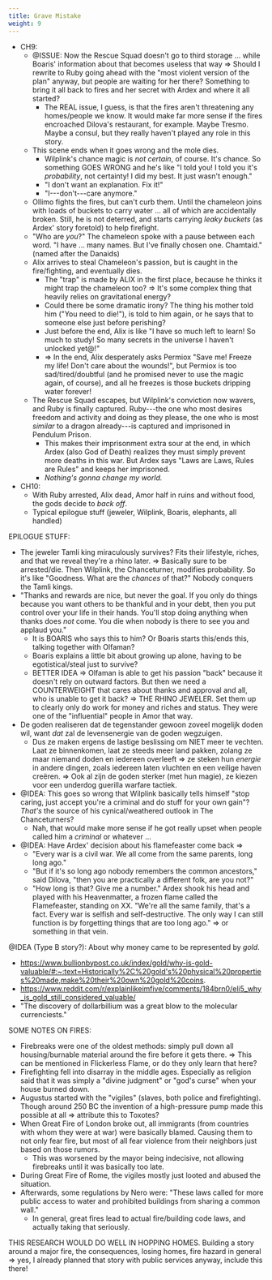 ```yaml
---
title: Grave Mistake
weight: 9
---
```







* CH9:
	* @ISSUE: Now the Rescue Squad doesn't go to third storage ... while Boaris' information about that becomes useless that way => Should I rewrite to Ruby going ahead with the "most violent version of the plan" anyway, but people are waiting for her there? Something to bring it all back to fires and her secret with Ardex and where it all started?
		* The REAL issue, I guess, is that the fires aren't threatening any homes/people we know. It would make far more sense if the fires encroached Dilova's restaurant, for example. Maybe Tresmo. Maybe a consul, but they really haven't played any role in this story.
	* This scene ends when it goes wrong and the mole dies.
		* Wilplink's chance magic is _not certain_, of course. It's chance. So something GOES WRONG and he's like "I told you! I told you it's _probability_, not certainty! I did my best. It just wasn't enough."
		* "I don't want an explanation. Fix it!"
		* "I---don't---care anymore."
	* Ollimo fights the fires, but can't curb them. Until the chameleon joins with loads of buckets to carry water ... all of which are accidentally broken. Still, he is not deterred, and starts carrying _leaky buckets_ (as Ardex' story foretold) to help firefight.
	* "Who are _you_?" The chameleon spoke with a pause between each word. "I have ... many names. But I've finally chosen one. Chamtaid." (named after the Danaids)
	* Alix arrives to steal Chameleon's passion, but is caught in the fire/fighting, and eventually dies.
		* The "trap" is made by ALIX in the first place, because he thinks it might trap the chameleon too? => It's some complex thing that heavily relies on gravitational energy?
		* Could there be some dramatic irony? The thing his mother told him ("You need to die!"), is told to him again, or he says that to someone else just before perishing?
		* Just before the end, Alix is like "I have so much left to learn! So much to study! So many secrets in the universe I haven't unlocked yet@!"
		* => In the end, Alix desperately asks Permiox "Save me! Freeze my life! Don't care about the wounds!", but Permiox is too sad/tired/doubtful (and he promised never to use the magic again, of course), and all he freezes is those buckets dripping water forever!
	* The Rescue Squad escapes, but Wilplink's conviction now wavers, and Ruby is finally captured. Ruby---the one who most desires freedom and activity and doing as they please, the one who is most _similar_ to a dragon already---is captured and imprisoned in Pendulum Prison.
		* This makes their imprisonment extra sour at the end, in which Ardex (also God of Death) realizes they must simply prevent more deaths in this war. But Ardex says "Laws are Laws, Rules are Rules" and keeps her imprisoned.
		* _Nothing's gonna change my world._
* CH10:
	* With Ruby arrested, Alix dead, Amor half in ruins and without food, the gods decide to _back off_. 
	* Typical epilogue stuff (jeweler, Wilplink, Boaris, elephants, all handled)

EPILOGUE STUFF:
* The jeweler Tamli king miraculously survives? Fits their lifestyle, riches, and that we reveal they're a rhino later. => Basically sure to be arrested/die. Then Wilplink, the Chanceturner, modifies probability. So it's like "Goodness. What are the _chances_ of that?" Nobody conquers the Tamli kings.
* "Thanks and rewards are nice, but never the goal. If you only do things because you want others to be thankful and in your debt, then you put control over your life in their hands. You'll stop doing anything when thanks does _not_ come. You die when nobody is there to see you and applaud you."
	* It is BOARIS who says this to him? Or Boaris starts this/ends this, talking together with Olfaman?
	* Boaris explains a little bit about growing up alone, having to be egotistical/steal just to survive?
	* BETTER IDEA => Olfaman is able to get his passion "back" because it doesn't rely on outward factors. But then we need a COUNTERWEIGHT that cares about thanks and approval and all, who is unable to get it back? => THE RHINO JEWELER. Set them up to clearly only do work for money and riches and status. They were one of the "influential" people in Amor that way.
* De goden realiseren dat de tegenstander gewoon zoveel mogelijk doden wil, want _dat_ zal de levensenergie van de goden wegzuigen.
	* Dus ze maken ergens de lastige beslissing om NIET meer te vechten. Laat ze binnenkomen, laat ze steeds meer land pakken, zolang ze maar niemand doden en iedereen overleeft => ze steken hun _energie_ in andere dingen, zoals iedereen laten vluchten en een veilige haven creëren. => Ook al zijn de goden sterker (met hun magie), ze kiezen voor een underdog guerilla warfare tactiek.
* @IDEA: This goes so wrong that Wilplink basically tells himself "stop caring, just accept you're a criminal and do stuff for your own gain"? _That's_ the source of his cynical/weathered outlook in The Chanceturners?
	* Nah, that would make more sense if he got really upset when people called him a _criminal_ or whatever ...
* @IDEA: Have Ardex' decision about his flamefeaster come back => 
	* "Every war is a civil war. We all come from the same parents, long long ago."
	* "But if it's so long ago nobody remembers the common ancestors," said Dilova, "then you are practically a different folk, are you not?"
	* "How long is that? Give me a number." Ardex shook his head and played with his Heavenmatter, a frozen flame called the Flamefeaster, standing on XX. "We're all the same family, that's a fact. Every war is selfish and self-destructive. The only way I can still function is by forgetting things that are too long ago." => or something in that vein.




@IDEA (Type B story?): About why money came to be represented by _gold_.
* https://www.bullionbypost.co.uk/index/gold/why-is-gold-valuable/#:~:text=Historically%2C%20gold's%20physical%20properties%20made,make%20their%20own%20gold%20coins.
* https://www.reddit.com/r/explainlikeimfive/comments/184brn0/eli5_why_is_gold_still_considered_valuable/
* "The discovery of dollarbillium was a great blow to the molecular currenciests."


SOME NOTES ON FIRES:
* Firebreaks were one of the oldest methods: simply pull down all housing/burnable material around the fire before it gets there. => This can be mentioned in Flickerless Flame, or do they only learn that here?
* Firefighting fell into disarray in the middle ages. Especially as religion said that it was simply a "divine judgment" or "god's curse" when your house burned down.
* Augustus started with the "vigiles" (slaves, both police and firefighting). Though around 250 BC the invention of a high-pressure pump made this possible at all => attribute this to Toxotes?
* When Great Fire of London broke out, all immigrants (from countries with whom they were at war) were basically blamed. Causing them to not only fear fire, but most of all fear violence from their neighbors just based on those rumors.
	* This was worsened by the mayor being indecisive, not allowing firebreaks until it was basically too late.
* During Great Fire of Rome, the vigiles mostly just looted and abused the situation.
* Afterwards, some regulations by Nero were: "These laws called for more public access to water and prohibited buildings from sharing a common wall."
	* In general, great fires lead to actual fire/building code laws, and actually taking that seriously.

THIS RESEARCH WOULD DO WELL IN HOPPING HOMES. Building a story around a major fire, the consequences, losing homes, fire hazard in general => yes, I already planned that story with public services anyway, include this there!

